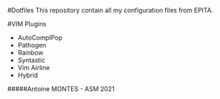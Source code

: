 #Dotfiles
This repository contain all my configuration files from EPITA.

#VIM Plugins

- AutoComplPop
- Pathogen
- Rainbow
- Syntastic
- Vim Airline
- Hybrid

#####Antoine MONTES - ASM 2021


